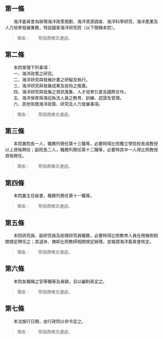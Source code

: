 第一條 
-------
　　海洋委員會為辦理海洋政策規劃、海洋資源調查、海洋科學研究、海洋產業及人力培育發展業務，特設國家海洋研究院（以下簡稱本院）。  
> 理由：　　照協商條文通過。



第二條 
-------
　　本院掌理下列事項：  
　　一、海洋政策之研究。  
　　二、海洋研究與發展計畫之研擬及執行。  
　　三、海洋研究與發展成果及技術之推廣。  
　　四、海洋研究與發展之資訊蒐集、人才培育引進及國際合作。  
　　五、海洋保育與海巡執法人員之教育、訓練、認證及管理。  
　　六、其他有關海洋政策、研究及人力發展事項。  
> 理由：　　照協商條文通過。



第三條 
-------
　　本院置院長一人，職務列簡任第十三職等，必要時得比照獨立學院校長或教授以上資格聘任；副院長二人，職務列簡任第十二職等，必要時其中一人得比照教授資格聘任。  
> 理由：　　照協商條文通過。



第四條 
-------
　　本院置主任秘書，職務列簡任第十一職等。  
> 理由：　　照協商條文通過。



第五條 
-------
　　本院研究員、副研究員及助理研究員職務，必要時得比照教育人員任用條例相關規定聘任之；其退休、撫卹比照教師相關規定辦理，並報請海洋委員會核定。  
> 理由：　　照協商條文通過。



第六條 
-------
　　本院各職稱之官等職等及員額，另以編制表定之。  
> 理由：　　照協商條文通過。



第七條 
-------
　　本法施行日期，由行政院以命令定之。  
> 理由：　　照協商條文通過。